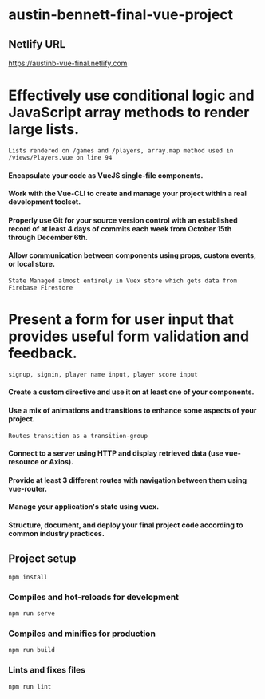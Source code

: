 # austin-bennett-final-vue-project

## Netlify URL

https://austinb-vue-final.netlify.com

# Effectively use conditional logic and JavaScript array methods to render large lists.

```
Lists rendered on /games and /players, array.map method used in /views/Players.vue on line 94
```

#### Encapsulate your code as VueJS single-file components.

#### Work with the Vue-CLI to create and manage your project within a real development toolset.

#### Properly use Git for your source version control with an established record of at least 4 days of commits each week from October 15th through December 6th.

#### Allow communication between components using props, custom events, or local store.

```
State Managed almost entirely in Vuex store which gets data from Firebase Firestore
```

# Present a form for user input that provides useful form validation and feedback.

```
signup, signin, player name input, player score input
```

#### Create a custom directive and use it on at least one of your components.

#### Use a mix of animations and transitions to enhance some aspects of your project.

```
Routes transition as a transition-group
```

#### Connect to a server using HTTP and display retrieved data (use vue-resource or Axios).

#### Provide at least 3 different routes with navigation between them using vue-router.

#### Manage your application's state using vuex.

#### Structure, document, and deploy your final project code according to common industry practices.

## Project setup

```
npm install
```

### Compiles and hot-reloads for development

```
npm run serve
```

### Compiles and minifies for production

```
npm run build
```

### Lints and fixes files

```
npm run lint
```
